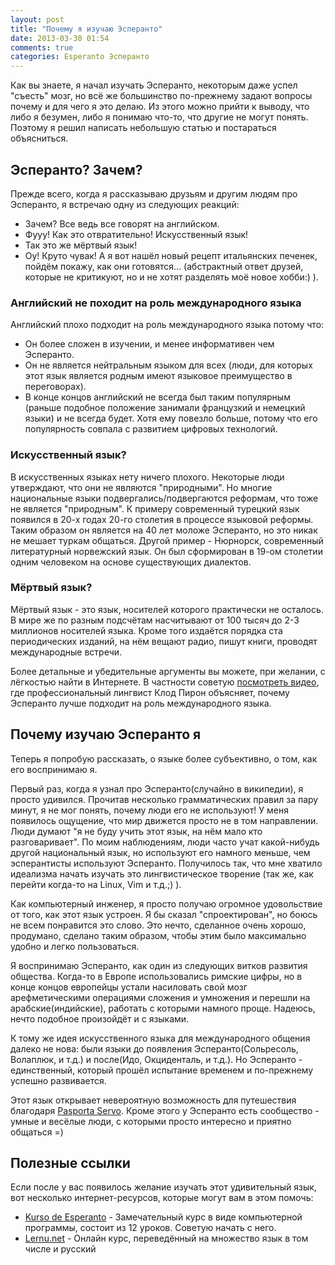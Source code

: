 ```yaml
---
layout: post
title: "Почему я изучаю Эсперанто"
date: 2013-03-30 01:54
comments: true
categories: Esperanto Эсперанто
---
```


Как вы знаете, я начал изучать Эсперанто, некоторым даже успел "съесть" мозг, но всё же большинство по-прежнему задают вопросы почему и для чего я это делаю. Из этого можно прийти к выводу, что либо я безумен, либо я понимаю что-то, что другие не могут понять.
Поэтому я решил написать небольшую статью и постараться объясниться.

<!--more-->

## Эсперанто? Зачем?

Прежде всего, когда я рассказываю друзьям и другим людям про Эсперанто, я встречаю одну из следующих реакций:

* Зачем? Все ведь все говорят на английском.
* Фууу! Как это отвратительно! Искусственный язык!
* Так это же мёртвый язык!
* Оу! Круто чувак! А я вот нашёл новый рецепт итальянских печенек, пойдём покажу, как они готовятся... (абстрактный ответ друзей, которые не критикуют, но и не хотят разделять моё новое хобби:) ).

### Английский не походит на роль международного языка

Английский плохо подходит на роль международного языка потому что:
* Он более сложен в изучении, и менее информативен чем Эсперанто.
* Он не является нейтральным языком для всех (люди, для которых этот язык является родным имеют языковое преимущество в переговорах).
* В конце концов английский не всегда был таким популярным (раньше подобное положение занимали французкий и немецкий языки) и не всегда будет. Хотя ему повезло больше, потому что его популярность совпала с развитием цифровых технологий.

### Искусственный язык?

В искусственных языках нету ничего плохого. Некоторые люди утверждают, что они не являются "природными". Но многие национальные языки подвергались/подвергаются реформам, что тоже не является "природным". К примеру современный турецкий язык появился в 20-х годах 20-го столетия в процессе языковой реформы. Таким образом он является на 40 лет моложе Эсперанто, но это никак не мешает туркам общаться. Другой пример - Нюрнорск, современный литературный норвежский язык. Он был сформирован в 19-ом столетии одним человеком на основе существующих диалектов.

### Мёртвый язык?

Мёртвый язык - это язык, носителей которого практически не осталось. В мире же по разным подсчётам насчитывают от 100 тысяч до 2-3 миллионов носителей языка. Кроме того издаётся порядка ста периодических изданий, на нём вещают радио, пишут книги, проводят международные встречи.


Более детальные и убедительные аргументы вы можете, при желании, с лёгкостью найти в Интернете.
В частности советую [посмотреть видео](http://www.youtube.com/watch?v=_YHALnLV9XU),
где профессиональный лингвист  Клод Пирон объясняет, почему Эсперанто лучше подходит на роль
международного языка.


## Почему изучаю Эсперанто я

Теперь я попробую рассказать, о языке более субъективно, о том, как его воспринимаю я.

Первый раз, когда я узнал про Эсперанто(случайно в википедии), я просто удивился. Прочитав несколько грамматических правил за пару минут, я не мог понять, почему люди его не используют! У меня появилось ощущение, что мир движется просто не в том направлении. Люди думают "я не буду учить этот язык, на нём мало кто разговаривает". По моим наблюдениям, люди часто учат какой-нибудь другой национальный язык, но используют его намного меньше, чем эсперантисты используют Эсперанто. Получилось так, что мне хватило идеализма начать изучать это лингвистическое творение (так же, как перейти когда-то на Linux, Vim и т.д.;) ).

Как компьютерный инженер, я просто получаю огромное удовольствие от того, как этот язык устроен. Я бы сказал "спроектирован", но боюсь не всем понравится это слово. Это нечто, сделанное очень хорошо, продумано, сделано таким образом, чтобы этим было максимально удобно и легко пользоваться.

Я воспринимаю Эсперанто, как один из следующих витков развития общества. Когда-то в Европе использовались римские цифры, но в конце концов европейцы устали насиловать свой мозг арефметическими операциями сложения и умножения и перешли на арабские(индийские), работать с которыми намного проще. Надеюсь, нечто подобное произойдёт и с языками.

К тому же идея искусственного языка для международного общения далеко не нова: были языки до появления Эсперанто(Сольресоль, Волаплюк, и т.д.) и после(Идо, Окциденталь, и т.д.). Но Эсперанто - единственный, который прошёл испытание временем и по-прежнему успешно развивается.

Этот язык открывает невероятную возможность для путешествия благодаря [Pasporta Servo](http://ru.wikipedia.org/wiki/Pasporta_Servo).
Кроме этого у Эсперанто есть сообщество - умные и весёлые люди, с которыми просто интересно и приятно общаться =)


## Полезные ссылки

Если после у вас появилось желание изучать этот удивительный язык, вот несколько интернет-ресурсов, которые могут вам в этом помочь:

* [Kurso de Esperanto](http://www.kurso.com.br/index.php?ru) - Замечательный курс в виде компьютерной программы, состоит из 12 уроков. Советую начать с него.
* [Lernu.net](http://lernu.net) - Онлайн курс, переведённый на множество язык в том числе и русский
